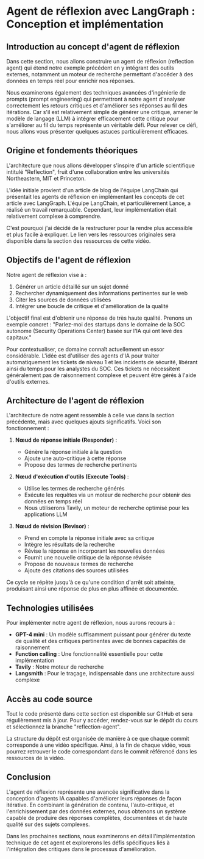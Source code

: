# Agent de réflexion avec LangGraph : Conception et implémentation

## Introduction au concept d'agent de réflexion

Dans cette section, nous allons construire un agent de réflexion (reflection agent) qui étend notre exemple précédent en y intégrant des outils externes, notamment un moteur de recherche permettant d'accéder à des données en temps réel pour enrichir nos réponses.

Nous examinerons également des techniques avancées d'ingénierie de prompts (prompt engineering) qui permettront à notre agent d'analyser correctement les retours critiques et d'améliorer ses réponses au fil des itérations. Car s'il est relativement simple de générer une critique, amener le modèle de langage (LLM) à intégrer efficacement cette critique pour s'améliorer au fil du temps représente un véritable défi. Pour relever ce défi, nous allons vous présenter quelques astuces particulièrement efficaces.

## Origine et fondements théoriques

L'architecture que nous allons développer s'inspire d'un article scientifique intitulé "Reflection", fruit d'une collaboration entre les universités Northeastern, MIT et Princeton. 

L'idée initiale provient d'un article de blog de l'équipe LangChain qui présentait les agents de réflexion en implémentant les concepts de cet article avec LangGraph. L'équipe LangChain, et particulièrement Lance, a réalisé un travail remarquable. Cependant, leur implémentation était relativement complexe à comprendre.

C'est pourquoi j'ai décidé de la restructurer pour la rendre plus accessible et plus facile à expliquer. Le lien vers les ressources originales sera disponible dans la section des ressources de cette vidéo.

## Objectifs de l'agent de réflexion

Notre agent de réflexion vise à :

1. Générer un article détaillé sur un sujet donné
2. Rechercher dynamiquement des informations pertinentes sur le web
3. Citer les sources de données utilisées
4. Intégrer une boucle de critique et d'amélioration de la qualité

L'objectif final est d'obtenir une réponse de très haute qualité. Prenons un exemple concret : "Parlez-moi des startups dans le domaine de la SOC autonome (Security Operations Center) basée sur l'IA qui ont levé des capitaux."

Pour contextualiser, ce domaine connaît actuellement un essor considérable. L'idée est d'utiliser des agents d'IA pour traiter automatiquement les tickets de niveau 1 et les incidents de sécurité, libérant ainsi du temps pour les analystes du SOC. Ces tickets ne nécessitent généralement pas de raisonnement complexe et peuvent être gérés à l'aide d'outils externes.

## Architecture de l'agent de réflexion

L'architecture de notre agent ressemble à celle vue dans la section précédente, mais avec quelques ajouts significatifs. Voici son fonctionnement :

1. **Nœud de réponse initiale (Responder)** : 
   - Génère la réponse initiale à la question
   - Ajoute une auto-critique à cette réponse
   - Propose des termes de recherche pertinents

2. **Nœud d'exécution d'outils (Execute Tools)** :
   - Utilise les termes de recherche générés
   - Exécute les requêtes via un moteur de recherche pour obtenir des données en temps réel
   - Nous utiliserons Tavily, un moteur de recherche optimisé pour les applications LLM

3. **Nœud de révision (Revisor)** :
   - Prend en compte la réponse initiale avec sa critique
   - Intègre les résultats de la recherche
   - Révise la réponse en incorporant les nouvelles données
   - Fournit une nouvelle critique de la réponse révisée
   - Propose de nouveaux termes de recherche
   - Ajoute des citations des sources utilisées

Ce cycle se répète jusqu'à ce qu'une condition d'arrêt soit atteinte, produisant ainsi une réponse de plus en plus affinée et documentée.

## Technologies utilisées

Pour implémenter notre agent de réflexion, nous aurons recours à :

- **GPT-4 mini** : Un modèle suffisamment puissant pour générer du texte de qualité et des critiques pertinentes avec de bonnes capacités de raisonnement
- **Function calling** : Une fonctionnalité essentielle pour cette implémentation
- **Tavily** : Notre moteur de recherche
- **Langsmith** : Pour le traçage, indispensable dans une architecture aussi complexe

## Accès au code source

Tout le code présenté dans cette section est disponible sur GitHub et sera régulièrement mis à jour. Pour y accéder, rendez-vous sur le dépôt du cours et sélectionnez la branche "reflection-agent".

La structure du dépôt est organisée de manière à ce que chaque commit corresponde à une vidéo spécifique. Ainsi, à la fin de chaque vidéo, vous pourrez retrouver le code correspondant dans le commit référencé dans les ressources de la vidéo.

## Conclusion

L'agent de réflexion représente une avancée significative dans la conception d'agents IA capables d'améliorer leurs réponses de façon itérative. En combinant la génération de contenu, l'auto-critique, et l'enrichissement par des données externes, nous obtenons un système capable de produire des réponses complètes, documentées et de haute qualité sur des sujets complexes.

Dans les prochaines sections, nous examinerons en détail l'implémentation technique de cet agent et explorerons les défis spécifiques liés à l'intégration des critiques dans le processus d'amélioration.